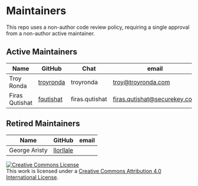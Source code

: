 Maintainers
===========

This repo uses a non-author code review policy, requiring a single approval from a non-author active maintainer.

## Active Maintainers

| Name | GitHub | Chat | email |
|------|--------|------|-------|
| Troy Ronda | [troyronda](https://github.com/troyronda)| troyronda | <troy@troyronda.com> |
| Firas Qutishat | [fqutishat](https://github.com/fqutishat) | firas.qutishat | <firas.qutishat@securekey.com> |

## Retired Maintainers

| Name | GitHub | email |
|---|---|---|
| George Aristy | [llorllale](https://github.com/llorllale) | |


<a rel="license" href="http://creativecommons.org/licenses/by/4.0/"><img alt="Creative Commons License" style="border-width:0" src="https://i.creativecommons.org/l/by/4.0/88x31.png" /></a><br />This work is licensed under a <a rel="license" href="http://creativecommons.org/licenses/by/4.0/">Creative Commons Attribution 4.0 International License</a>.
